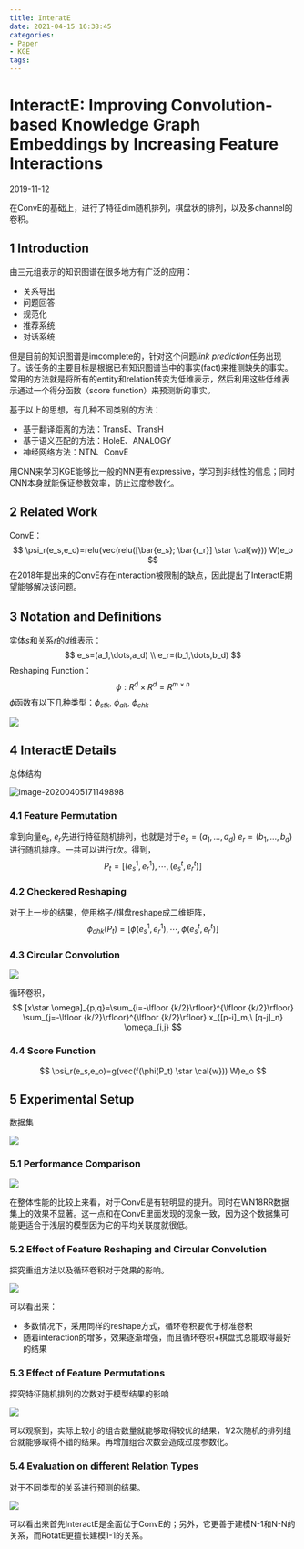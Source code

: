 ```yaml
---
title: InteratE
date: 2021-04-15 16:38:45
categories:
- Paper
- KGE
tags:
---
```


#  InteractE: Improving Convolution-based Knowledge Graph Embeddings by Increasing Feature Interactions

2019-11-12

在ConvE的基础上，进行了特征dim随机排列，棋盘状的排列，以及多channel的卷积。

<!--more-->

## 1 Introduction

由三元组表示的知识图谱在很多地方有广泛的应用：

- 关系导出
- 问题回答
- 规范化
- 推荐系统
- 对话系统

但是目前的知识图谱是imcomplete的，针对这个问题*link prediction*任务出现了。该任务的主要目标是根据已有知识图谱当中的事实(fact)来推测缺失的事实。常用的方法就是将所有的entity和relation转变为低维表示，然后利用这些低维表示通过一个得分函数（score function）来预测新的事实。

基于以上的思想，有几种不同类别的方法：

- 基于翻译距离的方法：TransE、TransH
- 基于语义匹配的方法：HoleE、ANALOGY
- 神经网络方法：NTN、ConvE

用CNN来学习KGE能够比一般的NN更有expressive，学习到非线性的信息；同时CNN本身就能保证参数效率，防止过度参数化。

## 2 Related Work

ConvE：
$$
\psi_r(e_s,e_o)=relu(vec(relu([\bar{e_s}; \bar{r_r}] \star \cal{w})) W)e_o
$$
在2018年提出来的ConvE存在interaction被限制的缺点，因此提出了InteractE期望能够解决该问题。

## 3 Notation and Deﬁnitions

实体$s$和关系$r$的$d$维表示：
$$
e_s=(a_1,\dots,a_d) \\
e_r=(b_1,\dots,b_d)
$$
Reshaping Function：
$$
\phi: R^d\times R^d=R^{m\times n}
$$
$\phi$函数有以下几种类型：$\phi_{stk},\ \phi_{alt},\ \phi_{chk}$

![](InteractE/image-20200405164138063.png)

## 4 InteractE Details

总体结构

![image-20200405171149898](InteractE/image-20200405171149898.png)

### 4.1 Feature Permutation

拿到向量$e_s,\ e_r$先进行特征随机排列，也就是对于$e_s=(a_1,\dots,a_d)\ 
e_r=(b_1,\dots,b_d)$进行随机排序。一共可以进行$t$次。得到，
$$
P_t=[(e_s^1,e_r^1),\cdots,(e_s^t,e_r^t)]
$$

### 4.2 Checkered Reshaping

对于上一步的结果，使用格子/棋盘reshape成二维矩阵，
$$
\phi_{chk}(P_t)=[\phi(e_s^1,e_r^1),\cdots,\phi(e_s^t,e_r^t)]
$$

### 4.3 Circular Convolution

![](InteractE/image-20200405171009766.png)

循环卷积，
$$
[x\star \omega]_{p,q}=\sum_{i=-\lfloor {k/2}\rfloor}^{\lfloor {k/2}\rfloor} \sum_{j=-\lfloor {k/2}\rfloor}^{\lfloor {k/2}\rfloor} x_{[p-i]_m,\ [q-j]_n} \omega_{i,j}
$$

### 4.4 Score Function

$$
\psi_r(e_s,e_o)=g(vec(f(\phi(P_t) \star \cal{w})) W)e_o
$$

## 5 Experimental Setup

数据集

![](InteractE/image-20200405191734032.png)

### 5.1 Performance Comparison

![](InteractE/image-20200405191900132.png)

在整体性能的比较上来看，对于ConvE是有较明显的提升。同时在WN18RR数据集上的效果不显著。这一点和在ConvE里面发现的现象一致，因为这个数据集可能更适合于浅层的模型因为它的平均关联度就很低。

### 5.2 Effect of Feature Reshaping and Circular Convolution

探究重组方法以及循环卷积对于效果的影响。

![](InteractE/image-20200405192616146.png)

可以看出来：

- 多数情况下，采用同样的reshape方式，循环卷积要优于标准卷积
- 随着interaction的增多，效果逐渐增强，而且循环卷积+棋盘式总能取得最好的结果

### 5.3 Effect of Feature Permutations

探究特征随机排列的次数对于模型结果的影响

![](InteractE/image-20200405193118638.png)

可以观察到，实际上较小的组合数量就能够取得较优的结果，1/2次随机的排列组合就能够取得不错的结果。再增加组合次数会造成过度参数化。

### 5.4 Evaluation on different Relation Types

对于不同类型的关系进行预测的结果。

![](InteractE/image-20200405193453990.png)

可以看出来首先InteractE是全面优于ConvE的；另外，它更善于建模N-1和N-N的关系，而RotatE更擅长建模1-1的关系。